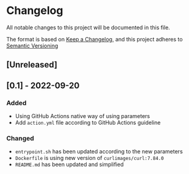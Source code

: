 # Changelog
All notable changes to this project will be documented in this file.

The format is based on [Keep a Changelog](https://keepachangelog.com/en/1.0.0/),
and this project adheres to [Semantic Versioning](https://semver.org/spec/v2.0.0.)

## [Unreleased]

## [0.1] - 2022-09-20

### Added
- Using GitHub Actions native way of using parameters
- Add `action.yml` file according to GitHub Actions guideline 

### Changed
- `entrypoint.sh` has been updated according to the new parameters
- `Dockerfile` is using new version of `curlimages/curl:7.84.0`
- `README.md` has been updated and simplified